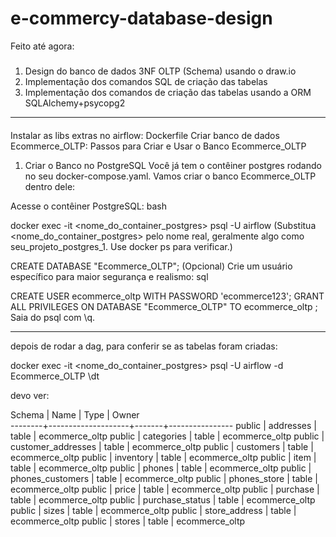 # e-commercy-database-design

Feito até agora:

#####
1) Design do banco de dados 3NF OLTP (Schema) usando o draw.io
2) Implementação dos comandos SQL de criação das tabelas
3) Implementação dos comandos de criação das tabelas usando a ORM SQLAlchemy+psycopg2

---
####
Instalar as libs extras no airflow: Dockerfile
Criar banco de dados Ecommerce_OLTP:
Passos para Criar e Usar o Banco Ecommerce_OLTP
1. Criar o Banco no PostgreSQL
Você já tem o contêiner postgres rodando no seu docker-compose.yaml. Vamos criar o banco Ecommerce_OLTP dentro dele:

Acesse o contêiner PostgreSQL:
bash

docker exec -it <nome_do_container_postgres> psql -U airflow
(Substitua <nome_do_container_postgres> pelo nome real, geralmente algo como seu_projeto_postgres_1. Use docker ps para verificar.)

CREATE DATABASE "Ecommerce_OLTP";
(Opcional) Crie um usuário específico para maior segurança e realismo:
sql

CREATE USER ecommerce_oltp WITH PASSWORD 'ecommerce123';
GRANT ALL PRIVILEGES ON DATABASE "Ecommerce_OLTP" TO ecommerce_oltp ;
Saia do psql com \q.

---

depois de rodar a dag, para conferir se as tabelas foram criadas:

docker exec -it <nome_do_container_postgres> psql -U airflow -d Ecommerce_OLTP
\dt

devo ver:

Schema |        Name        | Type  |     Owner      
--------+--------------------+-------+----------------
 public | addresses          | table | ecommerce_oltp
 public | categories         | table | ecommerce_oltp
 public | customer_addresses | table | ecommerce_oltp
 public | customers          | table | ecommerce_oltp
 public | inventory          | table | ecommerce_oltp
 public | item               | table | ecommerce_oltp
 public | phones             | table | ecommerce_oltp
 public | phones_customers   | table | ecommerce_oltp
 public | phones_store       | table | ecommerce_oltp
 public | price              | table | ecommerce_oltp
 public | purchase           | table | ecommerce_oltp
 public | purchase_status    | table | ecommerce_oltp
 public | sizes              | table | ecommerce_oltp
 public | store_address      | table | ecommerce_oltp
 public | stores             | table | ecommerce_oltp

####
